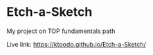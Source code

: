 # Etch-a-Sketch
My project on TOP fundamentals path

Live link: https://ktoodo.github.io/Etch-a-Sketch/
